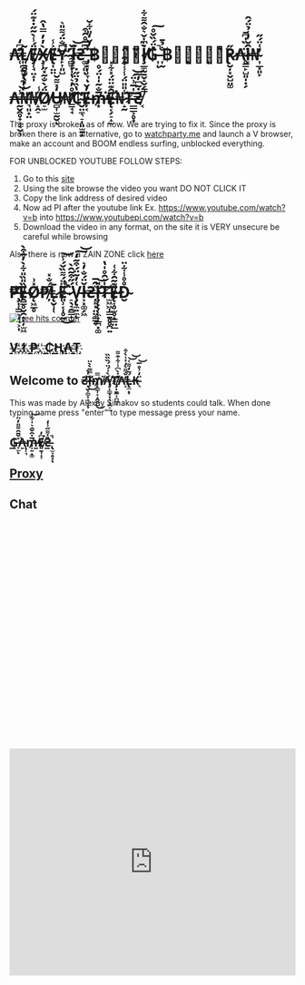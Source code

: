 # ₳̷̛̜̂͆̒Ⱡ̸͈̼̯̼̮͂ͅͅɆ̸̡̜̘̤̝̩̈́̾̀̃̋̇̇͊̈́Ӿ̸̧̜̀̓̓̿̔̂Ɇ̵̢̩̤̤͐̾Ɏ̴̙͎͈̺͆̐̈́͌̎͛̕̚ ̴̻̫̜̋̆͘ł̶͓̃͝₴̶͚͕͈̑͆̅̊̑͒͘̚̚ͅ ̶̡͓̦̹̞͛̓̌̒̎͋̆ͅ฿̵̟́̅͛̀̓̔͊̇̄̀ł̸̧̲̼̰̱̬̝̬̗̳̀͆̍̌͛̐̑͌͋͘₲̵͎̉̈́̏̆̊̚͠ͅ ̵͎̰̐̉̄฿̵̖͙͈̺̭͈̳͛̓͂̌Ɽ̷̮̦͓̬̺̤͚̋₳̴̥̳̙̺͈̩̣̗̈́̏̍͆̄ł̵͔̑̌̓̾̉̈́̂₦̴͎̲͓͈̙̓͑̈́̋̕

# ₳̵̰̬̭̥̟͕͔̬͎̾͝₦̵͉͈̟̤̀̒̍͊̽́͂͆͘̕₦̸̝̭̠̋̾Ø̸̠̫̈́̀̐͂̽̋Ʉ̸̻͎̫̰̮̒̽͌̆ͅ₦̸̳̘̘̒̊̓͛̔̍́͗͋₵̴̮̤̼͉̠̩͈̫̱̝̀̔̏̉̈̋̇̕̕Ɇ̶̦͔̓̌₥̶͙̅̐͂̍̍̈́̊̕͘̕Ɇ̵̨̛͔̗̠̝̫̑͊̈̈́̽͋̽₦̷̝̰̾̎̎̈́̾̾͒͒͘₮̶̲̲̲͕̥͙͊̍̅͗̈́͝₴̸͔́̇͂͆̓̃̚
The proxy is broken as of now. We are trying to fix it.
Since the proxy is broken there is an alternative, go to [watchparty.me](https://watchparty.me) and launch a V browser, make an account and BOOM endless surfing, unblocked everything.

FOR UNBLOCKED YOUTUBE FOLLOW STEPS:
1. Go to this [site](https://holy-asian-unblock.herokuapp.com/yt.html)
2. Using the site browse the video you want DO NOT CLICK IT
3. Copy the link address of desired video
4. Now ad PI after the youtube link 
 Ex. https://www.youtube.com/watch?v=b into https://www.youtubepi.com/watch?v=b
6. Download the video in any format, on the site it is VERY unsecure be careful while browsing


Also there is now a ZAIN ZONE click [here](https://simatalk.github.io/zainiszain)

# ₱̶̧̩̜͇͕͙̘͕̩̌̕Ɇ̶̯͇̥̮̯̣̩̦̫͖̏̎̏̎͋̀̓̅͒̀Ø̵̨͖̲̥̽͗₱̸̦̑́̐̽Ⱡ̷̨̮̹̜̄͘Ɇ̴̛͈̹͔̩̥̰̈̈́͌̏̌́̾̚͜͝ ̷̠̖̘̯̳̟͖̈́̋͒̃̑̀V̵̧̢̼͍̼͑̓̃̈́͒̃̒͠͝ͅł̵͕͓͚̗͖̌̈́̐̓͛₴̶̦̙͙̤̤̼͇͍͛̑̅ł̵̧̨̨̛̜̼̟̲̪͓͚̎͝₮̶̛̫͖͖̩̳̱̥̥̪͍̏̍͛̑̊̍̔Ɇ̵̨͎̥̫̥̝̳̤̲͊͂̑͋͑Đ̴̮̊̊̾͋̈

<a href="https://www.freecounterstat.com" title="free hits counter"><img src="https://counter7.stat.ovh/private/freecounterstat.php?c=3dp2rbctty8umh8wbhkmjntwasf1cb2u" border="0" title="free hits counter" alt="free hits counter"></a> 

## [V҉.҉ł҉.҉₱҉.҉ ҉₵҉Ⱨ҉₳҉₮҉](https://jstrieb.github.io/link-lock/#eyJ2IjoiMC4wLjEiLCJlIjoiQUZET2c2aE1POTVzZzN4eUJkOWF5V21RRlpEN2RUNjB0ZTVvNE93TEJlTlViUUZIRnd0VnpOQkZxVDh2SXlRZUdsN25oSjdBZmF1elFXTy9SWVd4bWJjQ2t3PT0iLCJpIjoiU2NwZkc0dUZ6VDVBTTZ1RSJ9)

## Welcome to ₴̷̟̮͕͚͓͙̫̦̟̌̍̀ł̶̛̗̿̃̀̀̈͜₥̸̨̳̹͔̝̭̭̺̿͘͜₳̸̡̦͇͙͓̜͙̭̠̼́̀͑́̈́̏̏̏₮̸̡̛̦̱̰̹̪͖̞̑̇̀͆̾͋͒͌₳̴̝̓̐͌̀̒̇̾̀͋͘Ⱡ̵̢̼̣̞́͂̒͌͑͝͝₭̵͉̈̒͗̊̅͝
This was made by Alexey Simakov so students could talk. When done typing name press "enter"
to type message press your name.

## [₲̶̞̫̽̌̄̑͌̎̓̈ͅ₳̵̨̜̘̀₥̶͕͍̣͚̅̇̂̌͊͛̍͋̕͝Ɇ̸͍̱̩̝͎͆̓͘₴̵̢̫͕̥͓̉̇͌̋̾̒̚̚ͅ](https://simatalk.github.io/games)

## [Proxy](https://simatalk.github.io/unblockedweb)


## Chat

<div id="tlkio" data-channel="student-talk" data-theme="theme--minimal" style="width:100%;height:400;"></div><script async src="http://tlk.io/embed.js" type="text/javascript"></script>

<iframe src="https://tlk.io/student-talk" width="100%" height="400" frameborder="0" scrolling="no"></iframe>
